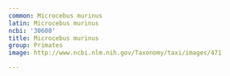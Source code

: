 ```yaml
---
common: Microcebus murinus
latin: Microcebus murinus
ncbi: '30608'
title: Microcebus murinus
group: Primates
image: http://www.ncbi.nlm.nih.gov/Taxonomy/taxi/images/471

---
```

